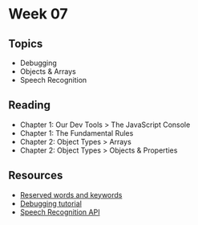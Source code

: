# Week 07

## Topics

- Debugging
- Objects & Arrays
- Speech Recognition


## Reading
- Chapter 1: Our Dev Tools > The JavaScript Console 
- Chapter 1: The Fundamental Rules
- Chapter 2: Object Types > Arrays
- Chapter 2: Object Types > Objects & Properties

## Resources

- [Reserved words and keywords](http://javascriptbook.com/extras/keywords-and-reserved-words/)
- [Debugging tutorial](https://vimeo.com/205386582)
- [Speech Recognition API](https://developer.mozilla.org/en-US/docs/Web/API/SpeechRecognition)